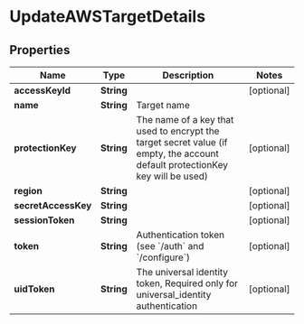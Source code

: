 

# UpdateAWSTargetDetails

## Properties

Name | Type | Description | Notes
------------ | ------------- | ------------- | -------------
**accessKeyId** | **String** |  |  [optional]
**name** | **String** | Target name | 
**protectionKey** | **String** | The name of a key that used to encrypt the target secret value (if empty, the account default protectionKey key will be used) |  [optional]
**region** | **String** |  |  [optional]
**secretAccessKey** | **String** |  |  [optional]
**sessionToken** | **String** |  |  [optional]
**token** | **String** | Authentication token (see &#x60;/auth&#x60; and &#x60;/configure&#x60;) |  [optional]
**uidToken** | **String** | The universal identity token, Required only for universal_identity authentication |  [optional]



